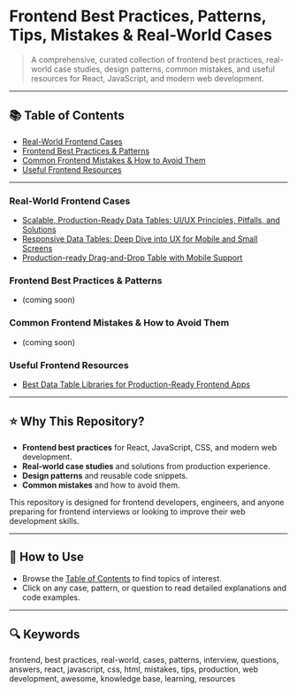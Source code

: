 # Frontend Best Practices, Patterns, Tips, Mistakes & Real-World Cases

> A comprehensive, curated collection of frontend best practices, real-world case studies, design patterns, common mistakes, and useful resources for React, JavaScript, and modern web development.


---

## 📚 Table of Contents

- [Real-World Frontend Cases](#real-world-frontend-cases)
- [Frontend Best Practices & Patterns](#frontend-best-practices--patterns)
- [Common Frontend Mistakes & How to Avoid Them](#common-frontend-mistakes--how-to-avoid-them)
- [Useful Frontend Resources](#useful-frontend-resources)

---

### Real-World Frontend Cases

- [Scalable, Production-Ready Data Tables: UI/UX Principles, Pitfalls, and Solutions](cases/scalable-production-data-table-ux.md)
- [Responsive Data Tables: Deep Dive into UX for Mobile and Small Screens](cases/responsive-data-tables-ux.md)
- [Production-ready Drag-and-Drop Table with Mobile Support](cases/drag-and-drop-table-mobile-production.md) 

### Frontend Best Practices & Patterns

- (coming soon)

### Common Frontend Mistakes & How to Avoid Them

- (coming soon)


### Useful Frontend Resources

- [Best Data Table Libraries for Production-Ready Frontend Apps](sources/best-data-table-libraries.md)

---

## ⭐️ Why This Repository?

- **Frontend best practices** for React, JavaScript, CSS, and modern web development.
- **Real-world case studies** and solutions from production experience.
- **Design patterns** and reusable code snippets.
- **Common mistakes** and how to avoid them.

This repository is designed for frontend developers, engineers, and anyone preparing for frontend interviews or looking to improve their web development skills.

---

## 🚀 How to Use

- Browse the [Table of Contents](#table-of-contents) to find topics of interest.
- Click on any case, pattern, or question to read detailed explanations and code examples.

---

## 🔍 Keywords

frontend, best practices, real-world, cases, patterns, interview, questions, answers, react, javascript, css, html, mistakes, tips, production, web development, awesome, knowledge base, learning, resources

